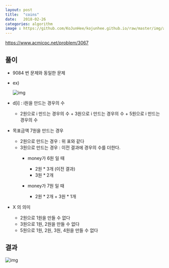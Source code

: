 ```yaml
---
layout: post
title:  "coins"
date:   2018-02-26
categories: algorithm
image : https://github.com/KoJunHee/kojunhee.github.io/raw/master/img/algorithm.png
---
```


<https://www.acmicpc.net/problem/3067>

## 풀이

- 9084 번 문제와 동일한 문제

- ex)

  ![img](https://github.com/KoJunHee/kojunhee.github.io/raw/master/img/coinsTable.png)

- d[i] : i원을 만드는 경우의 수

  - 2원으로 i 만드는 경우의 수 + 3원으로 i 만드는 경우의 수 + 5원으로 i 만드는 경우의 수 

- 목표금액 7원을 만드는 경우

  - 2원으로 만드는 경우 : 위 표와 같다
  - 3원으로 만드는 경우 : 이전 결과에 경우의 수를 더한다.
    - money가 6원 일 때
      - 2원 * 3개 (이전 결과)
      - 3원 * 2개

    - money가 7원 일 때
      - 2원 * 2개 + 3원 * 1개

- X 의 의미

  - 2원으로 1원을 만들 수 없다
  - 3원으로 1원, 2원을 만들 수 없다
  - 5원으로 1원, 2원, 3원, 4원을 만들 수 없다



## 결과

![img](https://github.com/KoJunHee/kojunhee.github.io/raw/master/img/coins2.png)
